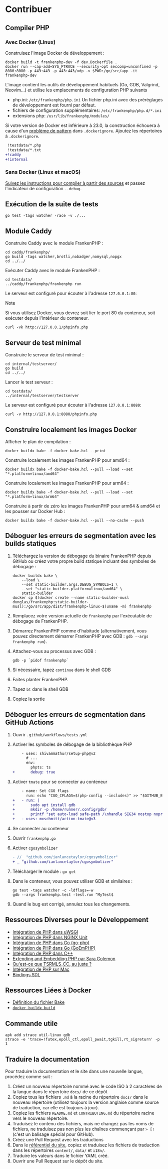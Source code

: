 # Contribuer

## Compiler PHP

### Avec Docker (Linux)

Construisez l'image Docker de développement :

```console
docker build -t frankenphp-dev -f dev.Dockerfile .
docker run --cap-add=SYS_PTRACE --security-opt seccomp=unconfined -p 8080:8080 -p 443:443 -p 443:443/udp -v $PWD:/go/src/app -it frankenphp-dev
```

L'image contient les outils de développement habituels (Go, GDB, Valgrind, Neovim...) et utilise les emplacements de configuration PHP suivants

- php.ini: `/etc/frankenphp/php.ini` Un fichier php.ini avec des préréglages de développement est fourni par défaut.
- fichiers de configuration supplémentaires: `/etc/frankenphp/php.d/*.ini`
- extensions php: `/usr/lib/frankenphp/modules/`

Si votre version de Docker est inférieure à 23.0, la construction échouera à cause d'un [problème de pattern](https://github.com/moby/moby/pull/42676) dans `.dockerignore`. Ajoutez les répertoires à `.dockerignore`.

```patch
 !testdata/*.php
 !testdata/*.txt
+!caddy
+!internal
```

### Sans Docker (Linux et macOS)

[Suivez les instructions pour compiler à partir des sources](compile.md) et passez l'indicateur de configuration `--debug`.

## Exécution de la suite de tests

```console
go test -tags watcher -race -v ./...
```

## Module Caddy

Construire Caddy avec le module FrankenPHP :

```console
cd caddy/frankenphp/
go build -tags watcher,brotli,nobadger,nomysql,nopgx
cd ../../
```

Exécuter Caddy avec le module FrankenPHP :

```console
cd testdata/
../caddy/frankenphp/frankenphp run
```

Le serveur est configuré pour écouter à l'adresse `127.0.0.1:80`:

> [!NOTE]
>
> Si vous utilisez Docker, vous devrez soit lier le port 80 du conteneur, soit exécuter depuis l'intérieur du conteneur.

```console
curl -vk http://127.0.0.1/phpinfo.php
```

## Serveur de test minimal

Construire le serveur de test minimal :

```console
cd internal/testserver/
go build
cd ../../
```

Lancer le test serveur :

```console
cd testdata/
../internal/testserver/testserver
```

Le serveur est configuré pour écouter à l'adresse `127.0.0.1:8080`:

```console
curl -v http://127.0.0.1:8080/phpinfo.php
```

## Construire localement les images Docker

Afficher le plan de compilation :

```console
docker buildx bake -f docker-bake.hcl --print
```

Construire localement les images FrankenPHP pour amd64 :

```console
docker buildx bake -f docker-bake.hcl --pull --load --set "*.platform=linux/amd64"
```

Construire localement les images FrankenPHP pour arm64 :

```console
docker buildx bake -f docker-bake.hcl --pull --load --set "*.platform=linux/arm64"
```

Construire à partir de zéro les images FrankenPHP pour arm64 & amd64 et les pousser sur Docker Hub :

```console
docker buildx bake -f docker-bake.hcl --pull --no-cache --push
```

## Déboguer les erreurs de segmentation avec les builds statiques

1. Téléchargez la version de débogage du binaire FrankenPHP depuis GitHub ou créez votre propre build statique incluant des symboles de débogage :

   ```console
   docker buildx bake \
       --load \
       --set static-builder.args.DEBUG_SYMBOLS=1 \
       --set "static-builder.platform=linux/amd64" \
       static-builder
   docker cp $(docker create --name static-builder-musl dunglas/frankenphp:static-builder-musl):/go/src/app/dist/frankenphp-linux-$(uname -m) frankenphp
   ```

2. Remplacez votre version actuelle de `frankenphp` par l'exécutable de débogage de FrankenPHP.
3. Démarrez FrankenPHP comme d'habitude (alternativement, vous pouvez directement démarrer FrankenPHP avec GDB : `gdb --args frankenphp run`).
4. Attachez-vous au processus avec GDB :

   ```console
   gdb -p `pidof frankenphp`
   ```

5. Si nécessaire, tapez `continue` dans le shell GDB
6. Faites planter FrankenPHP.
7. Tapez `bt` dans le shell GDB
8. Copiez la sortie

## Déboguer les erreurs de segmentation dans GitHub Actions

1. Ouvrir `.github/workflows/tests.yml`
2. Activer les symboles de débogage de la bibliothèque PHP

   ```patch
       - uses: shivammathur/setup-php@v2
         # ...
         env:
           phpts: ts
   +       debug: true
   ```

3. Activer `tmate` pour se connecter au conteneur

   ```patch
       - name: Set CGO flags
         run: echo "CGO_CFLAGS=$(php-config --includes)" >> "$GITHUB_ENV"
   +   - run: |
   +       sudo apt install gdb
   +       mkdir -p /home/runner/.config/gdb/
   +       printf "set auto-load safe-path /\nhandle SIG34 nostop noprint pass" > /home/runner/.config/gdb/gdbinit
   +   - uses: mxschmitt/action-tmate@v3
   ```

4. Se connecter au conteneur
5. Ouvrir `frankenphp.go`
6. Activer `cgosymbolizer`

   ```patch
   - //_ "github.com/ianlancetaylor/cgosymbolizer"
   + _ "github.com/ianlancetaylor/cgosymbolizer"
   ```

7. Télécharger le module : `go get`
8. Dans le conteneur, vous pouvez utiliser GDB et similaires :

   ```console
   go test -tags watcher -c -ldflags=-w
   gdb --args frankenphp.test -test.run ^MyTest$
   ```

9. Quand le bug est corrigé, annulez tous les changements.

## Ressources Diverses pour le Développement

- [Intégration de PHP dans uWSGI](https://github.com/unbit/uwsgi/blob/master/plugins/php/php_plugin.c)
- [Intégration de PHP dans NGINX Unit](https://github.com/nginx/unit/blob/master/src/nxt_php_sapi.c)
- [Intégration de PHP dans Go (go-php)](https://github.com/deuill/go-php)
- [Intégration de PHP dans Go (GoEmPHP)](https://github.com/mikespook/goemphp)
- [Intégration de PHP dans C++](https://gist.github.com/paresy/3cbd4c6a469511ac7479aa0e7c42fea7)
- [Extending and Embedding PHP par Sara Golemon](https://books.google.fr/books?id=zMbGvK17_tYC&pg=PA254&lpg=PA254#v=onepage&q&f=false)
- [Qu'est-ce que TSRMLS_CC, au juste ?](http://blog.golemon.com/2006/06/what-heck-is-tsrmlscc-anyway.html)
- [Intégration de PHP sur Mac](https://gist.github.com/jonnywang/61427ffc0e8dde74fff40f479d147db4)
- [Bindings SDL](https://pkg.go.dev/github.com/veandco/go-sdl2@v0.4.21/sdl#Main)

## Ressources Liées à Docker

- [Définition du fichier Bake](https://docs.docker.com/build/customize/bake/file-definition/)
- [`docker buildx build`](https://docs.docker.com/engine/reference/commandline/buildx_build/)

## Commande utile

```console
apk add strace util-linux gdb
strace -e 'trace=!futex,epoll_ctl,epoll_pwait,tgkill,rt_sigreturn' -p 1
```

## Traduire la documentation

Pour traduire la documentation et le site dans une nouvelle langue, procédez comme suit :

1. Créez un nouveau répertoire nommé avec le code ISO à 2 caractères de la langue dans le répertoire `docs/` de ce dépôt
2. Copiez tous les fichiers `.md` à la racine du répertoire `docs/` dans le nouveau répertoire (utilisez toujours la version anglaise comme source de traduction, car elle est toujours à jour).
3. Copiez les fichiers `README.md` et `CONTRIBUTING.md` du répertoire racine vers le nouveau répertoire.
4. Traduisez le contenu des fichiers, mais ne changez pas les noms de fichiers, ne traduisez pas non plus les chaînes commençant par `> [!` (c'est un balisage spécial pour GitHub).
5. Créez une Pull Request avec les traductions
6. Dans le [référentiel du site](https://github.com/dunglas/frankenphp-website/tree/main), copiez et traduisez les fichiers de traduction dans les répertoires `content/`, `data/` et `i18n/`.
7. Traduire les valeurs dans le fichier YAML créé.
8. Ouvrir une Pull Request sur le dépôt du site.
